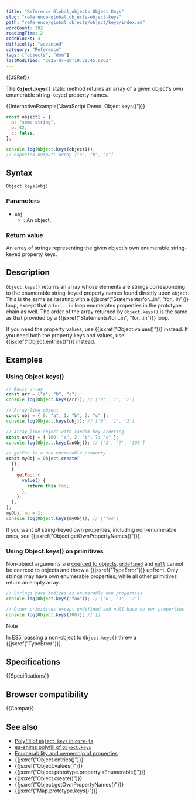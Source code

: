```yaml
---
title: "Reference Global_objects Object Keys"
slug: "reference-global_objects-object-keys"
path: "reference/global_objects/object/keys/index.md"
wordCount: 382
readingTime: 2
codeBlocks: 4
difficulty: "advanced"
category: "Reference"
tags: ["objects", "dom"]
lastModified: "2025-07-06T19:32:45.686Z"
---
```



{{JSRef}}

The **`Object.keys()`** static method returns an array of a given object's own enumerable string-keyed property names.

{{InteractiveExample("JavaScript Demo: Object.keys()")}}

```js interactive-example
const object1 = {
  a: "some string",
  b: 42,
  c: false,
};

console.log(Object.keys(object1));
// Expected output: Array ["a", "b", "c"]
```

## Syntax

```js-nolint
Object.keys(obj)
```

### Parameters

- `obj`
  - : An object.

### Return value

An array of strings representing the given object's own enumerable string-keyed property keys.

## Description

`Object.keys()` returns an array whose elements are strings corresponding to the enumerable string-keyed property names found directly upon `object`. This is the same as iterating with a {{jsxref("Statements/for...in", "for...in")}} loop, except that a `for...in` loop enumerates properties in the prototype chain as well. The order of the array returned by `Object.keys()` is the same as that provided by a {{jsxref("Statements/for...in", "for...in")}} loop.

If you need the property values, use {{jsxref("Object.values()")}} instead. If you need both the property keys and values, use {{jsxref("Object.entries()")}} instead.

## Examples

### Using Object.keys()

```js
// Basic array
const arr = ["a", "b", "c"];
console.log(Object.keys(arr)); // ['0', '1', '2']

// Array-like object
const obj = { 0: "a", 1: "b", 2: "c" };
console.log(Object.keys(obj)); // ['0', '1', '2']

// Array-like object with random key ordering
const anObj = { 100: "a", 2: "b", 7: "c" };
console.log(Object.keys(anObj)); // ['2', '7', '100']

// getFoo is a non-enumerable property
const myObj = Object.create(
  {},
  {
    getFoo: {
      value() {
        return this.foo;
      },
    },
  },
);
myObj.foo = 1;
console.log(Object.keys(myObj)); // ['foo']
```

If you want _all_ string-keyed own properties, including non-enumerable ones, see {{jsxref("Object.getOwnPropertyNames()")}}.

### Using Object.keys() on primitives

Non-object arguments are [coerced to objects](/en-US/docs/Web/JavaScript/Reference/Global_Objects/Object#object_coercion). [`undefined`](/en-US/docs/Web/JavaScript/Reference/Global_Objects/undefined) and [`null`](/en-US/docs/Web/JavaScript/Reference/Operators/null) cannot be coerced to objects and throw a {{jsxref("TypeError")}} upfront. Only strings may have own enumerable properties, while all other primitives return an empty array.

```js
// Strings have indices as enumerable own properties
console.log(Object.keys("foo")); // ['0', '1', '2']

// Other primitives except undefined and null have no own properties
console.log(Object.keys(100)); // []
```

> [!NOTE]
> In ES5, passing a non-object to `Object.keys()` threw a {{jsxref("TypeError")}}.

## Specifications

{{Specifications}}

## Browser compatibility

{{Compat}}

## See also

- [Polyfill of `Object.keys` in `core-js`](https://github.com/zloirock/core-js#ecmascript-object)
- [es-shims polyfill of `Object.keys`](https://www.npmjs.com/package/object-key)
- [Enumerability and ownership of properties](/en-US/docs/Web/JavaScript/Guide/Enumerability_and_ownership_of_properties)
- {{jsxref("Object.entries()")}}
- {{jsxref("Object.values()")}}
- {{jsxref("Object.prototype.propertyIsEnumerable()")}}
- {{jsxref("Object.create()")}}
- {{jsxref("Object.getOwnPropertyNames()")}}
- {{jsxref("Map.prototype.keys()")}}
